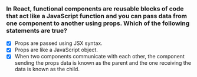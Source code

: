 ### In React, functional components are reusable blocks of code that act like a JavaScript function and you can pass data from one component to another using props. Which of the following statements are true?

- [x] Props are passed using JSX syntax.
- [x] Props are like a JavaScript object.
- [x] When two components communicate with each other, the component sending the props data is known as the parent and the one receiving the data is known as the child.
